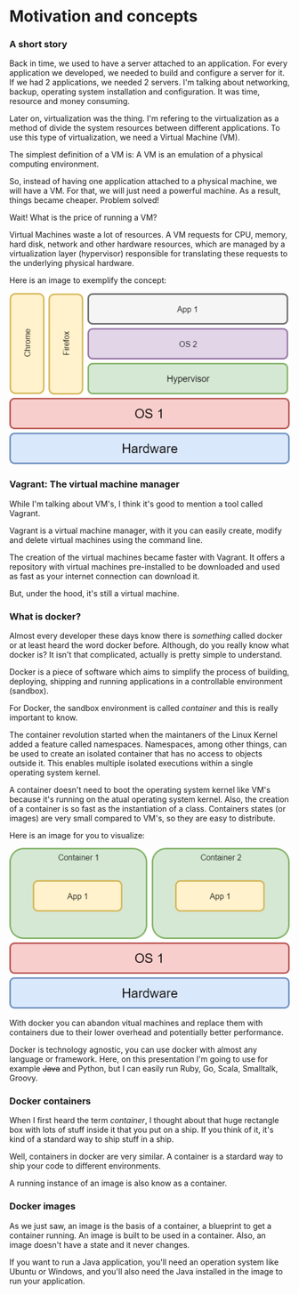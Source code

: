 # Motivation and concepts

### A short story

Back in time, we used to have a server attached to an application. For every application we developed, we needed to build and configure a server for it. If we had 2 applications, we needed 2 servers. I'm talking about networking, backup, operating system installation and configuration. It was time, resource and money consuming.

Later on, virtualization was the thing. I'm refering to the virtualization as a method of divide the system resources between different applications. To use this type of virtualization, we need a Virtual Machine (VM).

The simplest definition of a VM is: A VM is an emulation of a physical computing environment.

So, instead of having one application attached to a physical machine, we will have a VM. For that, we will just need a powerful machine. As a result, things became cheaper. Problem solved!

Wait! What is the price of running a VM?

Virtual Machines waste a lot of resources. A VM requests for CPU, memory, hard disk, network and other hardware resources, which are managed by a virtualization layer (hypervisor) responsible for translating these requests to the underlying physical hardware.

Here is an image to exemplify the concept:

![Emulation](https://raw.githubusercontent.com/carlan/docker-training/master/docs/images/emulation.png)

### Vagrant: The virtual machine manager

While I'm talking about VM's, I think it's good to mention a tool called Vagrant.

Vagrant is a virtual machine manager, with it you can easily create, modify and delete virtual machines using the command line.

The creation of the virtual machines became faster with Vagrant. It offers a repository with virtual machines pre-installed to be downloaded and used as fast as your internet connection can download it.

But, under the hood, it's still a virtual machine.

### What is docker?

Almost every developer these days know there is _something_ called docker or at least heard the word docker before. Although, do you really know what docker is? It isn't that complicated, actually is pretty simple to understand.

Docker is a piece of software which aims to simplify the process of building, deploying, shipping and running applications in a controllable environment (sandbox).

For Docker, the sandbox environment is called _container_ and this is really important to know.

The container revolution started when the maintaners of the Linux Kernel added a feature called namespaces. Namespaces, among other things, can be used to create an isolated container that has no access to objects outside it. This enables multiple isolated executions within a single operating system kernel.

A container doesn't need to boot the operating system kernel like VM's because it's running on the atual operating system kernel. Also, the creation of a container is so fast as the instantiation of a class. Containers states (or images) are very small compared to VM's, so they are easy to distribute.

Here is an image for you to visualize:

![Container based virtualization](https://raw.githubusercontent.com/carlan/docker-training/master/docs/images/contenarization.png)

With docker you can abandon vitual machines and replace them with containers due to their lower overhead and potentially better performance.

Docker is technology agnostic, you can use docker with almost any language or framework. Here, on this presentation I'm going to use for example ~~Java~~ and Python, but I can easily run Ruby, Go, Scala, Smalltalk, Groovy.

### Docker containers

When I first heard the term _container_, I thought about that huge rectangle box with lots of stuff inside it that you put on a ship. If you think of it, it's kind of a standard way to ship stuff in a ship.

Well, containers in docker are very similar. A container is a stardard way to ship your code to different environments.

A running instance of an image is also know as a container.

### Docker images

As we just saw, an image is the basis of a container, a blueprint to get a container running. An image is built to be used in a container. Also, an image doesn't have a state and it never changes.

If you want to run a Java application, you'll need an operation system like Ubuntu or Windows, and you'll also need the Java installed in the image to run your application.
